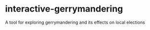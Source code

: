 # interactive-gerrymandering
A tool for exploring gerrymandering and its effects on local elections
